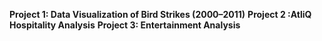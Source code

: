 **Project 1: Data Visualization of Bird Strikes (2000–2011)**
**Project 2 :AtliQ Hospitality Analysis**
**Project 3: Entertainment Analysis**
